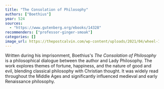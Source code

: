 ```yaml
---
title: "The Consolation of Philosophy"
authors: ["Boethius"]
year: 524
sources:
  - "https://www.gutenberg.org/ebooks/14328"
recommenders: ["professor-ginger-smoak"]
categories: []
image_url: https://thepostcalvin.com/wp-content/uploads/2021/04/wheel-1080x675.jpeg
---
```


Written during his imprisonment, Boethius's *The Consolation of Philosophy* is a philosophical dialogue between the author and Lady Philosophy. The work explores themes of fortune, happiness, and the nature of good and evil, blending classical philosophy with Christian thought. It was widely read throughout the Middle Ages and significantly influenced medieval and early Renaissance philosophy.
